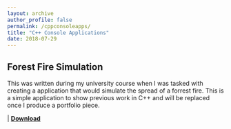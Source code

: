 ```yaml
---
layout: archive
author_profile: false
permalink: /cppconsoleapps/
title: "C++ Console Applications"
date: 2018-07-29
---
```

## Forest Fire Simulation
This was written during my university course when I was tasked with creating a application that would simulate the spread of a forrest fire. This is a simple application to show previous work in C++ and will be replaced once I produce a portfolio piece. 

 | [**Download**](jjrwalker.github.io/assets/ConsoleApps/FireSimulation.zip)

